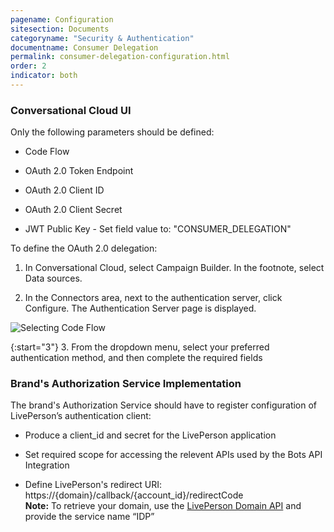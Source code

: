 ```yaml
---
pagename: Configuration
sitesection: Documents
categoryname: "Security & Authentication"
documentname: Consumer Delegation
permalink: consumer-delegation-configuration.html
order: 2
indicator: both
---
```


### Conversational Cloud UI

Only the following parameters should be defined:

*	Code Flow

*	OAuth 2.0 Token Endpoint

*	OAuth 2.0 Client ID

*	OAuth 2.0 Client Secret

* 	JWT Public Key - Set field value to: "CONSUMER_DELEGATION"  

To define the OAuth 2.0 delegation:

1.	In Conversational Cloud, select Campaign Builder. In the footnote, select Data sources.

2.	In the Connectors area, next to the authentication server, click Configure. The Authentication Server page is displayed.

![Selecting Code Flow](img/authenticationserver.png)

{:start="3"}
3.	From the dropdown menu, select your preferred authentication method, and then complete the required fields

### Brand's Authorization Service Implementation

The brand's Authorization Service should have to register configuration of LivePerson’s authentication client:

*	Produce a client_id and secret for the LivePerson application

*	Set required scope for accessing the relevent APIs used by the Bots API Integration

*	Define LivePerson's redirect URI: https://{domain}/callback/{account_id}/redirectCode  
	**Note:** To retrieve your domain, use the [LivePerson Domain API](agent-domain-domain-api.html) and provide the service name “IDP”
